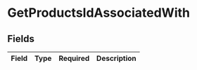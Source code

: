 # GetProductsIdAssociatedWith


## Fields

| Field       | Type        | Required    | Description |
| ----------- | ----------- | ----------- | ----------- |